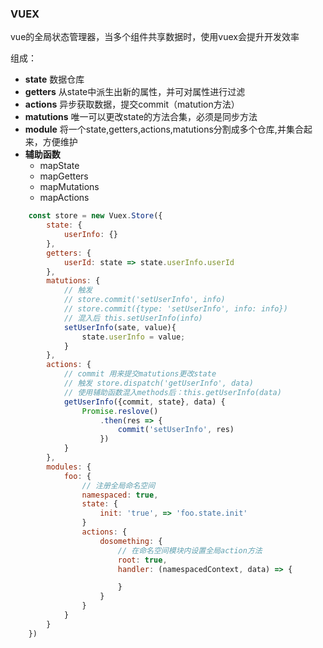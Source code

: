 ### VUEX
vue的全局状态管理器，当多个组件共享数据时，使用vuex会提升开发效率  

组成：
- **state** 数据仓库
- **getters** 从state中派生出新的属性，并可对属性进行过滤
- **actions** 异步获取数据，提交commit（matution方法）
- **matutions** 唯一可以更改state的方法合集，必须是同步方法
- **module** 将一个state,getters,actions,matutions分割成多个仓库,并集合起来，方便维护
- **辅助函数**
    - mapState
    - mapGetters
    - mapMutations
    - mapActions
```js
    const store = new Vuex.Store({
        state: {
            userInfo: {}
        },
        getters: {
            userId: state => state.userInfo.userId
        },
        matutions: {
            // 触发 
            // store.commit('setUserInfo', info)
            // store.commit({type: 'setUserInfo', info: info})
            // 混入后 this.setUserInfo(info)
            setUserInfo(sate, value){
                state.userInfo = value;
            }
        },
        actions: {
            // commit 用来提交matutions更改state
            // 触发 store.dispatch('getUserInfo', data)
            // 使用辅助函数混入methods后：this.getUserInfo(data)
            getUserInfo({commit, state}, data) {
                Promise.reslove()
                    .then(res => {
                        commit('setUserInfo', res)
                    })
            }
        },
        modules: {
            foo: {
                // 注册全局命名空间
                namespaced: true,
                state: {
                    init: 'true', => 'foo.state.init'
                }
                actions: {
                    dosomething: {
                        // 在命名空间模块内设置全局action方法
                        root: true,
                        handler: (namespacedContext, data) => {

                        }
                    }
                }
            }
        }
    })
```
